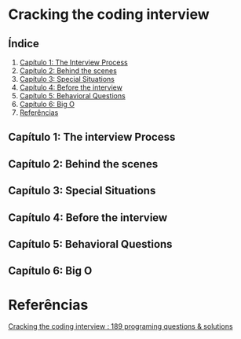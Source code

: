 # Cracking the coding interview

## Índice
1. [Capítulo 1: The Interview Process](#capítulo-1-the-interview-process)
1. [Capítulo 2: Behind the scenes](#capítulo-2-behind-the-scenes)
1. [Capítulo 3: Special Situations](#capítulo-3-special-situations)
1. [Capítulo 4: Before the interview](#capítulo-4-before-the-interview)
1. [Capítulo 5: Behavioral Questions](#capítulo-5-behavioral-questions)
1. [Capítulo 6: Big O](#capítulo-6-big-o)
1. [Referências](#referências)

## Capítulo 1: The interview Process

## Capítulo 2: Behind the scenes 

## Capítulo 3: Special Situations

## Capítulo 4: Before the interview

## Capítulo 5: Behavioral Questions

## Capítulo 6: Big O

# Referências

[Cracking the coding interview : 189 programing questions & solutions](https://www.amazon.com.br/Cracking-Coding-Interview-Programming-Questions/dp/0984782850)



<!--

<script src="https://cdn.jsdelivr.net/npm/mermaid@10.8.0/dist/mermaid.min.js"></script>

 -->
